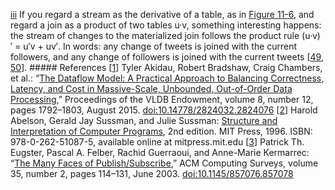 [iii](ch11.html#idm140605756368864-marker) If you regard a stream as the derivative
of a table, as in [Figure 11-6](#fig_stream_integral), and regard a join as a product
of two tables u·v, something interesting happens: the stream of changes to the
materialized join follows the product rule
(u·v)′ = u′v + uv′.
In words: any change of tweets is joined with the current followers, and any change of followers is
joined with the current tweets [[49](ch11.html#Hyde2016),
[50](ch11.html#Gupta1999uz)]. ##### References [[1](ch11.html#Akidau2015gh-marker)] Tyler Akidau, Robert Bradshaw, Craig Chambers, et al.:
“[The Dataflow Model: A Practical Approach to
Balancing Correctness, Latency, and Cost in Massive-Scale, Unbounded, Out-of-Order Data Processing](http://www.vldb.org/pvldb/vol8/p1792-Akidau.pdf),”
Proceedings of the VLDB Endowment, volume 8, number 12, pages 1792–1803, August 2015.
[doi:10.14778/2824032.2824076](http://dx.doi.org/10.14778/2824032.2824076) [[2](ch11.html#Abelson1996ut-marker)] Harold Abelson, Gerald Jay Sussman, and Julie Sussman:
[Structure and Interpretation of Computer Programs](https://mitpress.mit.edu/sicp/),
2nd edition. MIT Press, 1996. ISBN: 978-0-262-51087-5, available online at mitpress.mit.edu [[3](ch11.html#Eugster2003ih_ch11-marker)] Patrick Th. Eugster, Pascal A. Felber,
Rachid Guerraoui, and Anne-Marie Kermarrec:
“[The Many Faces of Publish/Subscribe](http://www.cs.ru.nl/~pieter/oss/manyfaces.pdf),”
ACM Computing Surveys, volume 35, number 2, pages 114–131, June 2003.
[doi:10.1145/857076.857078](http://dx.doi.org/10.1145/857076.857078)